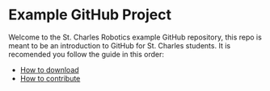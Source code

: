 # Example GitHub Project
Welcome to the St. Charles Robotics example GitHub repository, this repo is meant to be an introduction to GitHub for St. Charles students. It is recomended you follow the guide in this order:
* [How to download](https://github.com/Cardinal-Robotics-2023/ExampleGit/blob/main/documentation/download.md)
* [How to contribute](https://github.com/Cardinal-Robotics-2023/ExampleGit/blob/main/documentation/contribute.md)